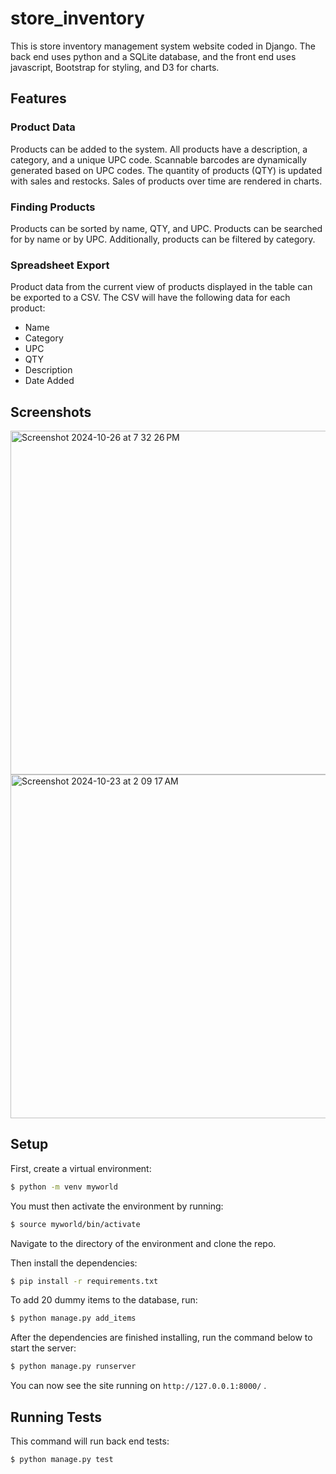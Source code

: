# store_inventory
This is store inventory management system website coded in Django. The back end uses python and a SQLite database, and the front end uses javascript, Bootstrap for styling, and D3 for charts.

## Features
### Product Data
Products can be added to the system. All products have a description, a category, and a unique UPC code. Scannable barcodes are dynamically generated based on UPC codes. The quantity of products (QTY) is updated with sales and restocks. Sales of products over time are rendered in charts.

### Finding Products
Products can be sorted by name, QTY, and UPC. Products can be searched for by name or by UPC. Additionally, products can be filtered by category.

### Spreadsheet Export
Product data from the current view of products displayed in the table can be exported to a CSV. The CSV will have the following data for each product:
- Name
- Category
- UPC
- QTY
- Description
- Date Added

## Screenshots
<img width="550" alt="Screenshot 2024-10-26 at 7 32 26 PM" src="https://github.com/user-attachments/assets/0d511263-11ee-4996-a259-28e54fd4218b">

<img width="550" alt="Screenshot 2024-10-23 at 2 09 17 AM" src="https://github.com/user-attachments/assets/9e1f8f93-9b24-4808-9b6c-2bf84c530f58">

## Setup

First, create a virtual environment:
```sh
$ python -m venv myworld
```

You must then activate the environment by running:
```sh
$ source myworld/bin/activate
```

Navigate to the directory of the environment and clone the repo.

Then install the dependencies:
```sh
$ pip install -r requirements.txt
```

To add 20 dummy items to the database, run:
```sh
$ python manage.py add_items
```

After the dependencies are finished installing, run the command below to start the server:
```sh
$ python manage.py runserver
```

You can now see the site running on `http://127.0.0.1:8000/` .


## Running Tests

This command will run back end tests:

```sh
$ python manage.py test
```
